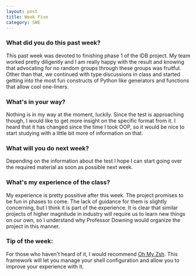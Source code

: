 ```yaml
---
layout: post
title: Week Five
category: SWE
---
```


### What did you do this past week?
This past week was devoted to finishing phase 1 of the IDB project. My team worked pretty diligently and I am really happy with the result and knowing that advocating for no random groups through these groups was fruitful. Other than that, we continued with type discussions in class and started getting into the most fun constructs of Python like generators and functions that allow cool one-liners.

### What's in your way?
Nothing is in my way at the moment, luckily. Since the test is approaching though, I would like to get more insight on the specific format from it. I heard that it has changed since the time I took OOP, so it would be nice to start studying with a little bit more of information on that.

### What will you do next week?
Depending on the information about the test I hope I can start going over the required material as soon as possible next week.

### What's my experience of the class?
My experience is pretty possitive after this week. The project promises to be fun in phases to come. The lack of guidance for them is slightly concerning, but I think it is part of the experience. It is clear that similar projects of higher magnitude in industry will require us to learn new things on our own, so I understand why Professor Downing would organize the project in this manner.

### Tip of the week:
For those who haven't heard of it, I would recommend [Oh My Zsh](https://github.com/robbyrussell/oh-my-zsh). This framework will let you manage your shell configuration and allow you to improve your experience with it.
